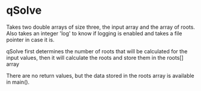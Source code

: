 # qSolve
Takes two double arrays of size three, the input array and the array of roots.
Also takes an integer 'log' to know if logging is enabled and takes a file pointer in case it is.

qSolve first determines the number of roots that will be calculated for the input values, then it will calculate the roots and store them in the roots[] array

There are no return values, but the data stored in the roots array is available in main().